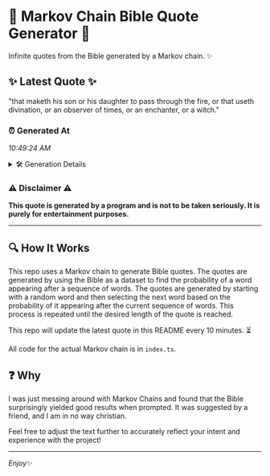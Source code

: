 # 📖 Markov Chain Bible Quote Generator 📖

Infinite quotes from the Bible generated by a Markov chain. ✨

## ✨ Latest Quote ✨
"that maketh his son or his daughter to pass through the fire, or that useth divination, or an observer of times, or an enchanter, or a witch."

### ⏰ Generated At
*10:49:24 AM*

<details>
    <summary>🛠️ Generation Details</summary>
    <p>
        <strong>🌱 Seed:</strong> that<br>
        <strong>🔄 Iterations:</strong> 26<br>
        <strong>📜 Context History:</strong><br>[ that ]: maketh<br>[ that, maketh ]: his<br>[ that, maketh, his ]: son<br>[ that, maketh, his, son ]: or<br>[ that, maketh, his, son, or ]: his<br>[ that, maketh, his, son, or, his ]: daughter<br>[ maketh, his, son, or, his, daughter ]: to<br>[ his, son, or, his, daughter, to ]: pass<br>[ son, or, his, daughter, to, pass ]: through<br>[ or, his, daughter, to, pass, through ]: the<br>[ his, daughter, to, pass, through, the ]: fire,<br>[ daughter, to, pass, through, the, fire, ]: or<br>[ to, pass, through, the, fire,, or ]: that<br>[ pass, through, the, fire,, or, that ]: useth<br>[ through, the, fire,, or, that, useth ]: divination,<br>[ the, fire,, or, that, useth, divination, ]: or<br>[ fire,, or, that, useth, divination,, or ]: an<br>[ or, that, useth, divination,, or, an ]: observer<br>[ that, useth, divination,, or, an, observer ]: of<br>[ useth, divination,, or, an, observer, of ]: times,<br>[ divination,, or, an, observer, of, times, ]: or<br>[ or, an, observer, of, times,, or ]: an<br>[ an, observer, of, times,, or, an ]: enchanter,<br>[ observer, of, times,, or, an, enchanter, ]: or<br>[ of, times,, or, an, enchanter,, or ]: a<br>[ times,, or, an, enchanter,, or, a ]: witch.<br>
    </p>
</details>

### ⚠️ Disclaimer ⚠️
**This quote is generated by a program and is not to be taken seriously. It is purely for entertainment purposes.**

---

## 🔍 How It Works

This repo uses a Markov chain to generate Bible quotes. The quotes are generated by using the Bible as a dataset to find the probability of a word appearing after a sequence of words. The quotes are generated by starting with a random word and then selecting the next word based on the probability of it appearing after the current sequence of words. This process is repeated until the desired length of the quote is reached.

This repo will update the latest quote in this README every 10 minutes. ⏳

All code for the actual Markov chain is in `index.ts`.

## ❓ Why

I was just messing around with Markov Chains and found that the Bible surprisingly yielded good results when prompted. 
It was suggested by a friend, and I am in no way christian.

Feel free to adjust the text further to accurately reflect your intent and experience with the project!

---

*Enjoy*✨

